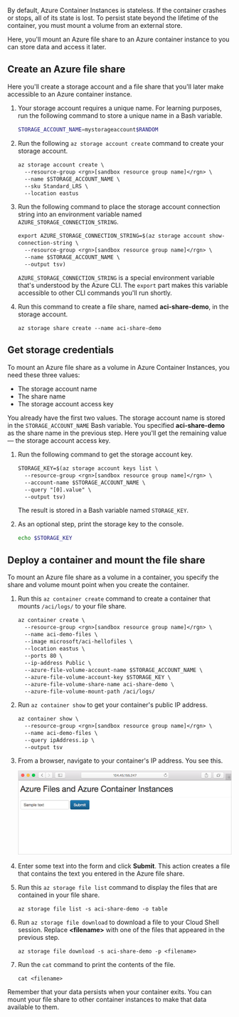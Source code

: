By default, Azure Container Instances is stateless. If the container crashes or stops, all of its state is lost. To persist state beyond the lifetime of the container, you must mount a volume from an external store.

Here, you'll mount an Azure file share to an Azure container instance to you can store data and access it later.

## Create an Azure file share

Here you'll create a storage account and a file share that you'll later make accessible to an Azure container instance.

1. Your storage account requires a unique name. For learning purposes, run the following command to store a unique name in a Bash variable.

    ```bash
    STORAGE_ACCOUNT_NAME=mystorageaccount$RANDOM
    ```

1. Run the following `az storage account create` command to create your storage account.

    ```azurecli
    az storage account create \
      --resource-group <rgn>[sandbox resource group name]</rgn> \
      --name $STORAGE_ACCOUNT_NAME \
      --sku Standard_LRS \
      --location eastus
    ```

1. Run the following command to place the storage account connection string into an environment variable named `AZURE_STORAGE_CONNECTION_STRING`.

    ```azurecli
    export AZURE_STORAGE_CONNECTION_STRING=$(az storage account show-connection-string \
      --resource-group <rgn>[sandbox resource group name]</rgn> \
      --name $STORAGE_ACCOUNT_NAME \
      --output tsv)
    ```

    `AZURE_STORAGE_CONNECTION_STRING` is a special environment variable that's understood by the Azure CLI. The `export` part makes this variable accessible to other CLI commands you'll run shortly.

1. Run this command to create a file share, named **aci-share-demo**, in the storage account.

    ```azurecli
    az storage share create --name aci-share-demo
    ```

## Get storage credentials

To mount an Azure file share as a volume in Azure Container Instances, you need these three values:

* The storage account name
* The share name
* The storage account access key

You already have the first two values. The storage account name is stored in the `STORAGE_ACCOUNT_NAME` Bash variable. You specified **aci-share-demo** as the share name in the previous step. Here you'll get the remaining value &mdash; the storage account access key.

1. Run the following command to get the storage account key.

    ```azurecli
    STORAGE_KEY=$(az storage account keys list \
      --resource-group <rgn>[sandbox resource group name]</rgn> \
      --account-name $STORAGE_ACCOUNT_NAME \
      --query "[0].value" \
      --output tsv)
    ```

    The result is stored in a Bash variable named `STORAGE_KEY`.

1. As an optional step, print the storage key to the console.

    ```bash
    echo $STORAGE_KEY
    ```

## Deploy a container and mount the file share

To mount an Azure file share as a volume in a container, you specify the share and volume mount point when you create the container.

1. Run this `az container create` command to create a container that mounts `/aci/logs/` to your file share.

    ```azurecli
    az container create \
      --resource-group <rgn>[sandbox resource group name]</rgn> \
      --name aci-demo-files \
      --image microsoft/aci-hellofiles \
      --location eastus \
      --ports 80 \
      --ip-address Public \
      --azure-file-volume-account-name $STORAGE_ACCOUNT_NAME \
      --azure-file-volume-account-key $STORAGE_KEY \
      --azure-file-volume-share-name aci-share-demo \
      --azure-file-volume-mount-path /aci/logs/
    ```

1. Run `az container show` to get your container's public IP address.

    ```azurecli
    az container show \
      --resource-group <rgn>[sandbox resource group name]</rgn> \
      --name aci-demo-files \
      --query ipAddress.ip \
      --output tsv
    ```

1. From a browser, navigate to your container's IP address. You see this.

    ![Azure Container Instances file share demo](../media/5-files-ui.png)

1. Enter some text into the form and click **Submit**. This action creates a file that contains the text you entered in the Azure file share.

1. Run this `az storage file list` command to display the files that are contained in your file share.

    ```azurecli
    az storage file list -s aci-share-demo -o table
    ```

1. Run `az storage file download` to download a file to your Cloud Shell session. Replace **\<filename\>** with one of the files that appeared in the previous step.

    ```azurecli
    az storage file download -s aci-share-demo -p <filename>
    ```

1. Run the `cat` command to print the contents of the file.

    ```azurecli
    cat <filename>
    ```

Remember that your data persists when your container exits. You can mount your file share to other container instances to make that data available to them.